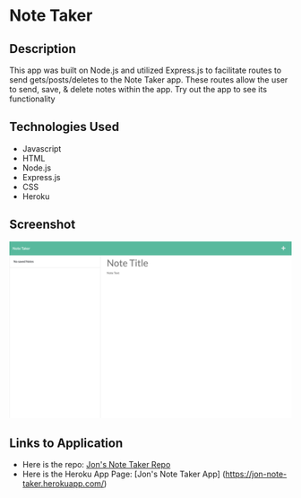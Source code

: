 # Note Taker

## Description

This app was built on Node.js and utilized Express.js to facilitate routes to send gets/posts/deletes to the Note Taker app. These routes allow the user to send, save, & delete notes within the app. Try out the app to see its functionality 

## Technologies Used

-   Javascript
-   HTML
-   Node.js
-   Express.js
-   CSS
-   Heroku

## Screenshot

![A screenshot of the website](./Images/note-taker.png)

## Links to Application

-   Here is the repo: [Jon's Note Taker Repo](https://github.com/Jonchirinos/noteTaker)
-   Here is the Heroku App Page: [Jon's Note Taker App] (https://jon-note-taker.herokuapp.com/)
